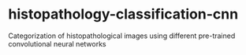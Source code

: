 # histopathology-classification-cnn
 Categorization of histopathological images using different pre-trained convolutional neural networks
